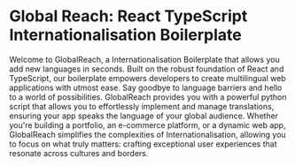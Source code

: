 # Global Reach: React TypeScript Internationalisation Boilerplate

Welcome to GlobalReach, a Internationalisation Boilerplate that allows you add new languages in seconds. Built on the robust foundation of React and TypeScript, our boilerplate empowers developers to create multilingual web applications with utmost ease. Say goodbye to language barriers and hello to a world of possibilities. GlobalReach provides you with a powerful python script that allows you to effortlessly implement and manage translations, ensuring your app speaks the language of your global audience. Whether you're building a portfolio, an e-commerce platform, or a dynamic web app, GlobalReach simplifies the complexities of Internationalisation, allowing you to focus on what truly matters: crafting exceptional user experiences that resonate across cultures and borders.
  
